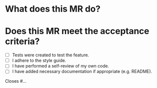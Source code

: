 # What does this MR do?
<!-- describe the feature you have implemented -->


# Does this MR meet the acceptance criteria?
* [ ] Tests were created to test the feature.
* [ ] I adhere to the style guide.
* [ ] I have performed a self-review of my own code.
* [ ] I have added necessary documentation if appropriate (e.g. README).

Closes #...
